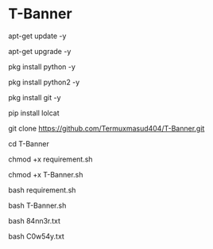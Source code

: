 # T-Banner

apt-get update -y

apt-get upgrade -y

pkg install python -y

pkg install python2 -y

pkg install git -y

pip install lolcat

git clone https://github.com/Termuxmasud404/T-Banner.git

cd T-Banner 

chmod +x requirement.sh

chmod +x T-Banner.sh

bash requirement.sh

bash T-Banner.sh

bash 84nn3r.txt

bash C0w54y.txt
